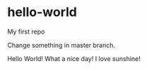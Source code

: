 # hello-world
My first repo

Change something in master branch.

Hello World! 
What a nice day!
I love sunshine!

